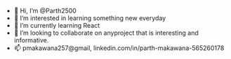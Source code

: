 - 👋 Hi, I’m @Parth2500
- 👀 I’m interested in learning something new everyday
- 🌱 I’m currently learning React
- 💞️ I’m looking to collaborate on anyproject that is interesting and informative.
- 📫 pmakawana257@gmail, linkedin.com/in/parth-makawana-565260178

<!---
Parth2500/Parth2500 is a ✨ special ✨ repository because its `README.md` (this file) appears on your GitHub profile.
You can click the Preview link to take a look at your changes.
--->
